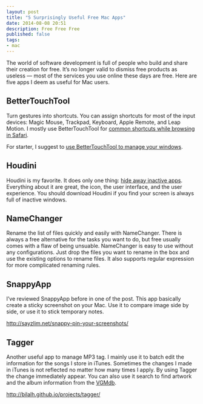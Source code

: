```yaml
---
layout: post
title: "5 Surprisingly Useful Free Mac Apps"
date: 2014-08-08 20:51
description: Free Free Free
published: false
tags:
- mac
---
```


The world of software development is full of people who build and share their creation for free. It’s no longer valid to dismiss free products as useless — most of the services you use online these days are free. Here are five apps I deem as useful for Mac users.

<!-- more -->

## BetterTouchTool
Turn gestures into shortcuts. You can assign shortcuts for most of the input devices: Magic Mouse, Trackpad, Keyboard, Apple Remote, and Leap Motion. I mostly use BetterTouchTool for [common shortcuts while browsing in Safari](http://brettterpstra.com/2013/06/06/just-some-bettertouchtool-notes/ "Just some BetterTouchTool notes - BrettTerpstra.com").

For starter, I suggest to [use BetterTouchTool to manage your windows](http://sayzlim.net/bettertouchtool-windows-management "BetterTouchTool for Windows Management - Sayz Lim").

## Houdini
Houdini is my favorite. It does only one thing: [hide away inactive apps](http://sayzlim.net/reason-hide-inactive-apps "Reason to Hide Away Inactive Apps - Sayz Lim"). Everything about it are great, the icon, the user interface, and the user experience. You should download Houdini if you find your screen is always full of inactive windows.

## NameChanger
Rename the list of files quickly and easily with NameChanger. There is always a free alternative for the tasks you want to do, but free usually comes with a flaw of being unsuable. NameChanger is easy to use without any configurations. Just drop the files you want to rename in the box and use the existing options to rename files. It also supports regular expression for more complicated renaming rules.

## SnappyApp

I’ve reviewed SnappyApp before in one of the post. This app basically create a sticky screenshot on your Mac. Use it to compare image side by side, or use it to stick temporary notes.

http://sayzlim.net/snappy-pin-your-screenshots/

## Tagger

Another useful app to manage MP3 tag. I mainly use it to batch edit the information for the songs I store in iTunes. Sometimes the changes I made in iTunes is not reflected no matter how many times I apply. By using Tagger the change immediately appear. You can also use it search to find artwork and the album information from the [VGMdb](http://vgmdb.net/ "VGMdb: Video Game Music and Anime Soundtrack Database").

http://bilalh.github.io/projects/tagger/